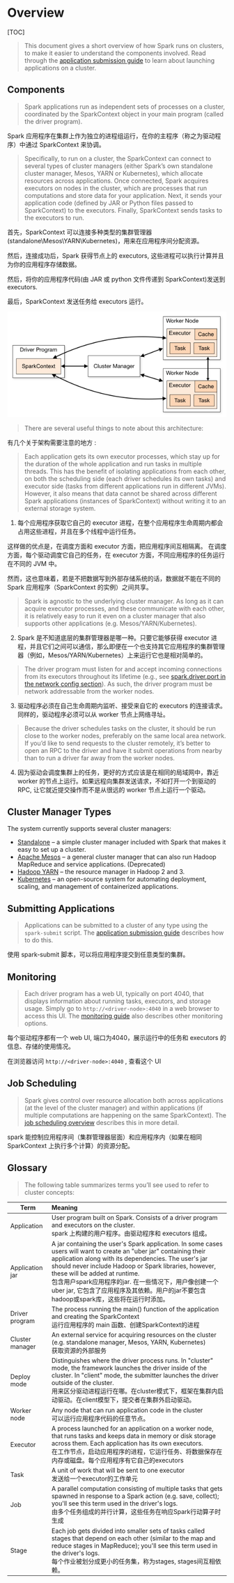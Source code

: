 # Overview

[TOC]

> This document gives a short overview of how Spark runs on clusters, to make it easier to understand the components involved. Read through the [application submission guide](https://spark.apache.org/docs/3.3.2/submitting-applications.html) to learn about launching applications on a cluster.

## Components

> Spark applications run as independent sets of processes on a cluster, coordinated by the SparkContext object in your main program (called the driver program).

Spark 应用程序在集群上作为独立的进程组运行，在你的主程序（称之为驱动程序）中通过 SparkContext 来协调。

> Specifically, to run on a cluster, the SparkContext can connect to several types of cluster managers (either Spark’s own standalone cluster manager, Mesos, YARN or Kubernetes), which allocate resources across applications. Once connected, Spark acquires executors on nodes in the cluster, which are processes that run computations and store data for your application. Next, it sends your application code (defined by JAR or Python files passed to SparkContext) to the executors. Finally, SparkContext sends tasks to the executors to run.

首先，SparkContext 可以连接多种类型的集群管理器(standalone\Mesos\YARN\Kubernetes)，用来在应用程序间分配资源。

然后，连接成功后，Spark 获得节点上的 executors, 这些进程可以执行计算并且为你的应用程序存储数据。

然后，将你的应用程序代码(由 JAR 或 python 文件传递到 SparkContext)发送到 executors.

最后，SparkContext 发送任务给 executors 运行。

![cluster-overview.png](./images/cluster-overview.png)

> There are several useful things to note about this architecture:

有几个关于架构需要注意的地方 :

> Each application gets its own executor processes, which stay up for the duration of the whole application and run tasks in multiple threads. This has the benefit of isolating applications from each other, on both the scheduling side (each driver schedules its own tasks) and executor side (tasks from different applications run in different JVMs). However, it also means that data cannot be shared across different Spark applications (instances of SparkContext) without writing it to an external storage system.

1. 每个应用程序获取它自己的 executor 进程，在整个应用程序生命周期内都会占用这些进程，并且在多个线程中运行任务。

这样做的优点是，在调度方面和 executor 方面，把应用程序间互相隔离。 在调度方面，每个驱动调度它自己的任务，在 executor 方面，不同应用程序的任务运行在不同的 JVM 中。

然而，这也意味着，若是不把数据写到外部存储系统的话，数据就不能在不同的 Spark 应用程序（SparkContext 的实例）之间共享。

> Spark is agnostic to the underlying cluster manager. As long as it can acquire executor processes, and these communicate with each other, it is relatively easy to run it even on a cluster manager that also supports other applications (e.g. Mesos/YARN/Kubernetes).

2. Spark 是不知道底层的集群管理器是哪一种。只要它能够获得 executor 进程，并且它们之间可以通信，那么即便在一个也支持其它应用程序的集群管理器（例如，Mesos/YARN/Kubernetes）上来运行它也是相对简单的。

> The driver program must listen for and accept incoming connections from its executors throughout its lifetime (e.g., see [spark.driver.port in the network config section](https://spark.apache.org/docs/3.3.2/configuration.html#networking)). As such, the driver program must be network addressable from the worker nodes.

3. 驱动程序必须在自己生命周期内监听、接受来自它的 executors 的连接请求。同样的，驱动程序必须可以从 worker 节点上网络寻址。

> Because the driver schedules tasks on the cluster, it should be run close to the worker nodes, preferably on the same local area network. If you’d like to send requests to the cluster remotely, it’s better to open an RPC to the driver and have it submit operations from nearby than to run a driver far away from the worker nodes.

4. 因为驱动会调度集群上的任务，更好的方式应该是在相同的局域网中，靠近 worker 的节点上运行。如果远程向集群发送请求，不如打开一个到驱动的 RPC, 让它就近提交操作而不是从很远的 worker 节点上运行一个驱动。

## Cluster Manager Types

The system currently supports several cluster managers:

- [Standalone](https://spark.apache.org/docs/3.3.2/spark-standalone.html) – a simple cluster manager included with Spark that makes it easy to set up a cluster.
- [Apache Mesos](https://spark.apache.org/docs/3.3.2/running-on-mesos.html) – a general cluster manager that can also run Hadoop MapReduce and service applications. (Deprecated)
- [Hadoop YARN](https://spark.apache.org/docs/3.3.2/running-on-yarn.html) – the resource manager in Hadoop 2 and 3.
- [Kubernetes](https://spark.apache.org/docs/3.3.2/running-on-kubernetes.html) – an open-source system for automating deployment, scaling, and management of containerized applications.

## Submitting Applications

> Applications can be submitted to a cluster of any type using the `spark-submit` script. The [application submission guide](https://spark.apache.org/docs/3.3.2/submitting-applications.html) describes how to do this.

使用 spark-submit 脚本，可以将应用程序提交到任意类型的集群。

## Monitoring

> Each driver program has a web UI, typically on port 4040, that displays information about running tasks, executors, and storage usage. Simply go to `http://<driver-node>:4040` in a web browser to access this UI. The [monitoring guide](https://spark.apache.org/docs/3.3.2/monitoring.html) also describes other monitoring options.

每个驱动程序都有一个 web UI, 端口为4040，展示运行中的任务和 executors 的信息、存储的使用情况。

在浏览器访问 `http://<driver-node>:4040` , 查看这个 UI

## Job Scheduling

> Spark gives control over resource allocation both across applications (at the level of the cluster manager) and within applications (if multiple computations are happening on the same SparkContext). The [job scheduling overview](https://spark.apache.org/docs/3.3.2/job-scheduling.html) describes this in more detail.

spark 能控制应用程序间（集群管理器层面）和应用程序内（如果在相同 SparkContext 上执行多个计算）的资源分配。

## Glossary

> The following table summarizes terms you’ll see used to refer to cluster concepts:

Term | Meaning
---|:---
Application   |  User program built on Spark. Consists of a driver program and executors on the cluster.<br/> spark 上构建的用户程序。由驱动程序和 executors 组成。
Application jar   |  A jar containing the user's Spark application. In some cases users will want to create an "uber jar" containing their application along with its dependencies. The user's jar should never include Hadoop or Spark libraries, however, these will be added at runtime.<br/>包含用户spark应用程序的jar. 在一些情况下，用户像创建一个 uber jar, 它包含了应用程序及其依赖。用户的jar不要包含hadoop或spark库，这些将在运行时添加。
Driver program  |  The process running the main() function of the application and creating the SparkContext<br/>运行应用程序的 main 函数、创建SparkContext的进程
Cluster manager   |  An external service for acquiring resources on the cluster (e.g. standalone manager, Mesos, YARN, Kubernetes)<br/>获取资源的外部服务
Deploy mode  |  Distinguishes where the driver process runs. In "cluster" mode, the framework launches the driver inside of the cluster. In "client" mode, the submitter launches the driver outside of the cluster.<br/>用来区分驱动进程运行在哪。在cluster模式下，框架在集群内启动驱动。在client模型下，提交者在集群外启动驱动。
Worker node  |  Any node that can run application code in the cluster<br/>可以运行应用程序代码的任意节点。
Executor  |  A process launched for an application on a worker node, that runs tasks and keeps data in memory or disk storage across them. Each application has its own executors.<br/>在工作节点，启动应用程序的进程，它运行任务、将数据保存在内存或磁盘。每个应用程序有它自己的executors
Task  |  A unit of work that will be sent to one executor<br/>发送给一个executor的工作单元
Job	| A parallel computation consisting of multiple tasks that gets spawned in response to a Spark action (e.g. save, collect); you'll see this term used in the driver's logs.<br/>由多个任务组成的并行计算，这些任务在响应Spark行动算子时生成
Stage  |  Each job gets divided into smaller sets of tasks called stages that depend on each other (similar to the map and reduce stages in MapReduce); you'll see this term used in the driver's logs.<br/>每个作业被划分成更小的任务集，称为stages, stages间互相依赖。